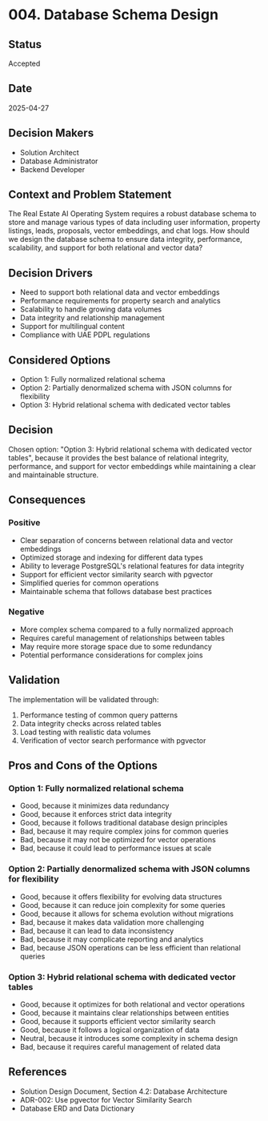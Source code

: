 # 004. Database Schema Design

## Status

Accepted

## Date

2025-04-27

## Decision Makers

- Solution Architect
- Database Administrator
- Backend Developer

## Context and Problem Statement

The Real Estate AI Operating System requires a robust database schema to store and manage various types of data including user information, property listings, leads, proposals, vector embeddings, and chat logs. How should we design the database schema to ensure data integrity, performance, scalability, and support for both relational and vector data?

## Decision Drivers

- Need to support both relational data and vector embeddings
- Performance requirements for property search and analytics
- Scalability to handle growing data volumes
- Data integrity and relationship management
- Support for multilingual content
- Compliance with UAE PDPL regulations

## Considered Options

- Option 1: Fully normalized relational schema
- Option 2: Partially denormalized schema with JSON columns for flexibility
- Option 3: Hybrid relational schema with dedicated vector tables

## Decision

Chosen option: "Option 3: Hybrid relational schema with dedicated vector tables", because it provides the best balance of relational integrity, performance, and support for vector embeddings while maintaining a clear and maintainable structure.

## Consequences

### Positive

- Clear separation of concerns between relational data and vector embeddings
- Optimized storage and indexing for different data types
- Ability to leverage PostgreSQL's relational features for data integrity
- Support for efficient vector similarity search with pgvector
- Simplified queries for common operations
- Maintainable schema that follows database best practices

### Negative

- More complex schema compared to a fully normalized approach
- Requires careful management of relationships between tables
- May require more storage space due to some redundancy
- Potential performance considerations for complex joins

## Validation

The implementation will be validated through:
1. Performance testing of common query patterns
2. Data integrity checks across related tables
3. Load testing with realistic data volumes
4. Verification of vector search performance with pgvector

## Pros and Cons of the Options

### Option 1: Fully normalized relational schema

- Good, because it minimizes data redundancy
- Good, because it enforces strict data integrity
- Good, because it follows traditional database design principles
- Bad, because it may require complex joins for common queries
- Bad, because it may not be optimized for vector operations
- Bad, because it could lead to performance issues at scale

### Option 2: Partially denormalized schema with JSON columns for flexibility

- Good, because it offers flexibility for evolving data structures
- Good, because it can reduce join complexity for some queries
- Good, because it allows for schema evolution without migrations
- Bad, because it makes data validation more challenging
- Bad, because it can lead to data inconsistency
- Bad, because it may complicate reporting and analytics
- Bad, because JSON operations can be less efficient than relational queries

### Option 3: Hybrid relational schema with dedicated vector tables

- Good, because it optimizes for both relational and vector operations
- Good, because it maintains clear relationships between entities
- Good, because it supports efficient vector similarity search
- Good, because it follows a logical organization of data
- Neutral, because it introduces some complexity in schema design
- Bad, because it requires careful management of related data

## References

- Solution Design Document, Section 4.2: Database Architecture
- ADR-002: Use pgvector for Vector Similarity Search
- Database ERD and Data Dictionary
